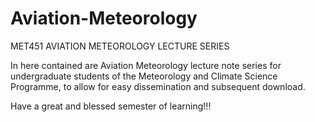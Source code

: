 # Aviation-Meteorology
MET451 AVIATION METEOROLOGY LECTURE SERIES

In here contained are Aviation Meteorology lecture note series for undergraduate students of the Meteorology and Climate Science Programme, to allow for easy dissemination and subsequent download.

Have a great and blessed semester of learning!!!
